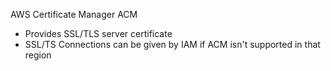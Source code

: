 AWS Certificate Manager ACM

- Provides SSL/TLS server certificate
- SSL/TS Connections can be given by IAM if ACM isn't supported in that region